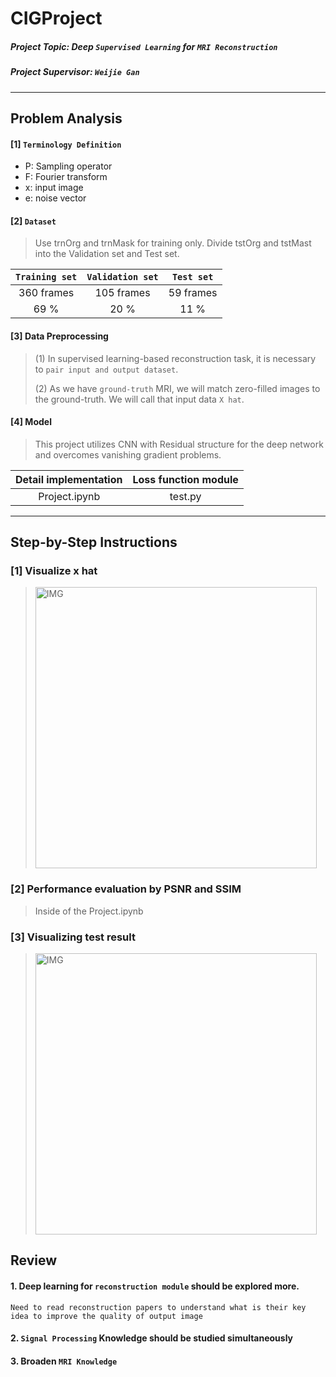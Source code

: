 # CIGProject

##### Project Topic:  Deep `Supervised Learning` for `MRI Reconstruction`

##### Project Supervisor: `Weijie Gan`

----

## Problem Analysis

#### [1] `Terminology Definition`
* P: Sampling operator
* F: Fourier transform
* x: input image
* e: noise vector



#### [2] `Dataset`

> Use trnOrg and trnMask for training only. Divide tstOrg and tstMast into the Validation set and Test set.

|      `Training set`  |         `Validation set` |      `Test set`  |
| :---:         |     :---:      |    :---:  |
| 360 frames    | 105 frames     | 59 frames |
| 69 %          | 20 %           | 11 %      |


#### [3] Data Preprocessing

> (1) In supervised learning-based reconstruction task, it is necessary to `pair input and output dataset`.
> 
> (2) As we have `ground-truth` MRI, we will match zero-filled images to the ground-truth. We will call that input data `X hat`.


#### [4] Model
> This project utilizes CNN with Residual structure for the deep network and overcomes vanishing gradient problems.



| Detail implementation  | Loss function module|
|          :---:         |          :---:      |
|       Project.ipynb    |         test.py     |


----

## Step-by-Step Instructions

### [1] Visualize x hat

> <img width="450" alt="IMG" src="https://user-images.githubusercontent.com/73331241/174622576-b546e207-4fd8-4976-b815-02e0aaae9f1f.png">


### [2] Performance evaluation by PSNR and SSIM

> Inside of the Project.ipynb

### [3] Visualizing test result

> <img width="450" alt="IMG" src="https://user-images.githubusercontent.com/73331241/174622993-99989c2a-4f19-44ef-9acf-ac7a553bdbb7.png">




## Review

#### 1. Deep learning for `reconstruction module` should be explored more.

    Need to read reconstruction papers to understand what is their key idea to improve the quality of output image

#### 2. `Signal Processing` Knowledge should be studied simultaneously

#### 3. Broaden `MRI Knowledge`




<!--
How to get zero-filled images

Zero-Fill
Zero-Filling is the process of adding data points to the end of the FID before Fourier Transform.

Zero-Filling can improve data quality by increasing the amount of points per ppm in the processed data to better define the resonance. The added data points have 0 amplitude so the only change of the processed data is more discreet data points.

The Zero-Fill menu is located under the Processing tab then Zero-Fill/LP. LP is Linear Prediction which is discussed here:

[Things to do]
1. Define Loss function (Done)
2. Construct overall model architecture (including normalization)
3. Study how to implement ResNet from scratch
4. Plot grid
5. Separate dataset (Train / Validation / Test)


### Encountered Error - 1

RuntimeError: expected scalar type Double but found Float

Solution: use `.float()` when we transfer from numpy to torch tensor

```python
noisy_torch = torch.from_numpy(xHat).float()
```

conv2d() received an invalid combination of arguments

Solution: padding was floating point by mistake.



-->




